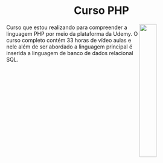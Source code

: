 <h1 align="center"> Curso PHP </h1>

<img align="right" src="https://user-images.githubusercontent.com/69599810/132997952-cbdb33b4-20ed-4e6e-acde-8478c5d9bfe0.png" width="30%">

<p align="left">Curso que estou realizando para compreender a linguagem PHP por meio da plataforma da Udemy. O curso completo contém 33 horas de vídeo aulas e nele além de ser abordado a linguagem principal é inserida a linguagem de banco de dados relacional SQL. </p>

